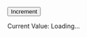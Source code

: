 
<html lang="en">
<head>
  <meta charset="UTF-8">
  <meta name="viewport" content="width=device-width, initial-scale=1.0">
  <title>Video Gallery with External Audio</title>
  <style>

   audio { display: none;}
    
    body {
    background-color: black;
      color: white; 
      font-family: Arial, serif;
      margin: 0;
      padding: 0;
      display: flex;
      flex-wrap: wrap;
      gap: 16px;
      justify-content: center;
    }
    .video-container {
    
     /* Round the edges */
      border-radius: 6px;
      max-width: 300px;
    }
    video, audio {
    
    /*Round the edges */
      border-radius: 6px;
      height: auto;
      width: 100%;
    }
    
/* Style titles */
    p {
      margin-top: 8px;
      font-size: 16px;
      text-align: center;
    }
    
  </style>


  
</head>
<body>

  <button id="incrementButton">Increment</button>
<p>Current Value: <span id="counterValue">Loading...</span></p>

  <div id="videoGallery"></div>




  <script>


const GITHUB_TOKEN = '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'; // Replace with your token
const REPO_OWNER = 'TimothyPC'; // Replace with your GitHub username
const REPO_NAME = 'Tims_AI_Videos'; // Replace with your repository name
const FILE_PATH = 'counter.json'; // File path in the repository

const INITIAL_CONTENT = { counter: 0 }; // Initial content for the file


// Create counter.json file
    
async function createFile() {
    const response = await fetch(`https://api.github.com/repos/${REPO_OWNER}/${REPO_NAME}/contents/${FILE_PATH}`, {
        method: 'PUT',
        headers: {
            Authorization: `Bearer ${GITHUB_TOKEN}`,
            'Content-Type': 'application/json',
        },
        body: JSON.stringify({
            message: 'Create counter.json file',
            content: btoa(JSON.stringify(INITIAL_CONTENT)), // Base64 encode content
        }),
    });

    if (!response.ok) {
        throw new Error('Failed to create file');
    }

    const data = await response.json();
    console.log('File created:', data);
}

createFile().catch(error => {
    console.error(error);
});


    
// Fetch the file content from GitHub
async function getCounter() {
    const response = await fetch(`https://api.github.com/repos/${REPO_OWNER}/${REPO_NAME}/contents/${FILE_PATH}`, {
        headers: {
            Authorization: `Bearer ${GITHUB_TOKEN}`,
        },
    });
    if (!response.ok) {
        // File might not exist yet, return 0 as default
        return { counter: 0, sha: null };
    }
    const data = await response.json();
    const content = JSON.parse(atob(data.content));
    return { counter: content.counter, sha: data.sha };
}

// Update the counter file on GitHub
async function updateCounter(newCounter, sha) {
    const response = await fetch(`https://api.github.com/repos/${REPO_OWNER}/${REPO_NAME}/contents/${FILE_PATH}`, {
        method: 'PUT',
        headers: {
            Authorization: `Bearer ${GITHUB_TOKEN}`,
            'Content-Type': 'application/json',
        },
        body: JSON.stringify({
            message: 'Update counter',
            content: btoa(JSON.stringify({ counter: newCounter })),
            sha: sha, // Required to update an existing file
        }),
    });
    if (!response.ok) {
        throw new Error('Failed to update file');
    }
}

// Increment the counter
async function incrementCounter() {
    const { counter, sha } = await getCounter();
    const newCounter = counter + 1;
    await updateCounter(newCounter, sha);
    document.getElementById('counterValue').textContent = newCounter;
}

// Initialize the page
(async function () {
    const { counter } = await getCounter();
    document.getElementById('counterValue').textContent = counter;
})();

// Attach the button click event
document.getElementById('incrementButton').addEventListener('click', incrementCounter);















    
    // Array of video and optional audio sources
    const media = [

      { videoSrc: "Videos/angel_on_bridge.mp4", title: "Angel Guides Kids" },

      
      { videoSrc: "333923407231242244.mp4", audioSrc: "tornado_sound_1.mp3", title: "Tornado" },
      { videoSrc: "333735085892505603.mp4", title: "Beyonce and Macaulay Culkin" },
      { videoSrc: "333628961587437568.mp4", title: "Beyonce and Michael Jackson" },

{ videoSrc: "333608505539035140.mp4", title: "Beyonce Smoking" },

{ videoSrc: "333606574510817289.mp4", title: "Beyonce and Blue Earrings" },

{ videoSrc: "333594070342651905.mp4", title: "Beyonce and Mud" },
    
{ videoSrc: "332834079352217606.mp4", audioSrc: "The_Street_Beat_3.mp3", title: "Teddy Bears Rock" },

{ videoSrc: "Videos/Children_enjoy_Christmas.mp4", title: "Children Enjoy Christmas" },


{ videoSrc: "Videos/Friends_all_enjoy.mp4", title: "Friends All Enjoy" },


{ videoSrc: "Videos/Juanita_child.mp4", title: "Aunt And Child" },


{ videoSrc: "Videos/LizandMary.mp4", title: "Liz and Mary" },


{ videoSrc: "Videos/Mattie_child.mp4", title: "Aunt Mattie And Child" },


{ videoSrc: "Videos/MomsHair.mp4", title: "Moms Hair in Wind" },


{ videoSrc: "Videos/Superman_Batman_workout.mp4", title: "Superman Batman Workout" },


{ videoSrc: "Videos/brother_saulutes.mp4", title: "Brother Salutes" },


{ videoSrc: "Videos/car_green_tarp.mp4", title: "Car And Green Tarp" },


{ videoSrc: "Videos/carblowsmoke.mp4", title: "Car Blow Smoke" },


{ videoSrc: "Videos/carverboys.mp4", title: "Carver Boys" },

{ videoSrc: "Videos/deonsanders.mp4", title: "Deon Sanders" },


{ videoSrc: "Videos/momanddad.mp4", title: "Mom And Dad" },


{ videoSrc: "Videos/momanddaughters.mp4", title: "Mom And Daughters" },


{ videoSrc: "Videos/momandellis.mp4", title: "Mom And Ellis" },
      
{ videoSrc: "Videos/newyears_celebration.mp4", title: "New Years Celebration" }, 
      

{ videoSrc: "Videos/olderbrother.mp4", title: "Older Brother" },


{ videoSrc: "Videos/oldtimecar.mp4", title: "Old Time Car" },


{ videoSrc: "Videos/red_car_on_yellow.mp4", title: "Red Car on Slide" },


{ videoSrc: "Videos/sister_reads.mp4", title: "Sister Reads" },


{ videoSrc: "Videos/thecross.mp4", title: "The Cross" },


{ videoSrc: "Videos/titus.mp4", title: "Soldier at Ease" },
      
    ];

    // Reference to the video gallery container
    const videoGallery = document.getElementById("videoGallery");

    // Create video and audio elements dynamically
    media.forEach(item => {
      const container = document.createElement("div");
      container.classList.add("video-container");

      const videoElement = document.createElement("video");
      videoElement.src = item.videoSrc;
      videoElement.controls = true;

      const title = document.createElement("p");
      title.textContent = item.title;

      container.appendChild(videoElement);
      container.appendChild(title);

      // If there's an associated audio file, create an audio element
      if (item.audioSrc) {
        const audioElement = document.createElement("audio");
        audioElement.src = item.audioSrc;

        // Synchronize audio with the video
        videoElement.addEventListener("play", () => {
          audioElement.play();
        });

        videoElement.addEventListener("pause", () => {
          audioElement.pause();
        });

       videoElement.addEventListener("ended", () => {
    audioElement.pause();
    audioElement.currentTime = 0;
  });
        

        audioElement.controls = true; // Optional: Add controls for the audio
        container.appendChild(audioElement);
      }

      videoGallery.appendChild(container);
    });
  </script>
  
</body>
</html>


      
     





















   

